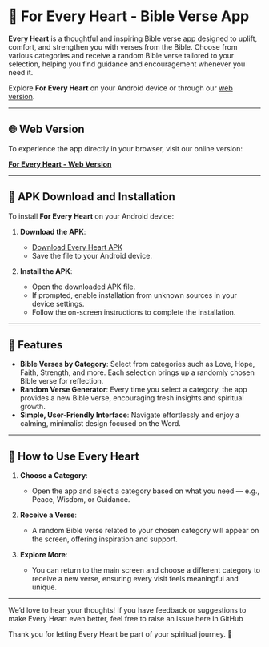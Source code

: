 # 🙏 For Every Heart - Bible Verse App

**Every Heart** is a thoughtful and inspiring Bible verse app designed to uplift, comfort, and strengthen you with verses from the Bible. Choose from various categories and receive a random Bible verse tailored to your selection, helping you find guidance and encouragement whenever you need it.

Explore **For Every Heart** on your Android device or through our [web version](https://foreveryheart.netlify.app).

---

## 🌐 Web Version

To experience the app directly in your browser, visit our online version:

[**For Every Heart - Web Version**](https://foreveryheart.netlify.app)

---

## 📲 APK Download and Installation

To install **For Every Heart** on your Android device:

1. **Download the APK**:
   - [Download Every Heart APK]((https://drive.google.com/file/d/1m2NJjLUpAQupTGes8rqfYLEQVpn_W-Bn/view))
   - Save the file to your Android device.

2. **Install the APK**:
   - Open the downloaded APK file.
   - If prompted, enable installation from unknown sources in your device settings.
   - Follow the on-screen instructions to complete the installation.

---

## 🌟 Features

- **Bible Verses by Category**: Select from categories such as Love, Hope, Faith, Strength, and more. Each selection brings up a randomly chosen Bible verse for reflection.
- **Random Verse Generator**: Every time you select a category, the app provides a new Bible verse, encouraging fresh insights and spiritual growth.
- **Simple, User-Friendly Interface**: Navigate effortlessly and enjoy a calming, minimalist design focused on the Word.
  
---

## 🤔 How to Use Every Heart

1. **Choose a Category**:
   - Open the app and select a category based on what you need — e.g., Peace, Wisdom, or Guidance.
   
2. **Receive a Verse**:
   - A random Bible verse related to your chosen category will appear on the screen, offering inspiration and support.
   
3. **Explore More**:
   - You can return to the main screen and choose a different category to receive a new verse, ensuring every visit feels meaningful and unique.

---

We’d love to hear your thoughts! If you have feedback or suggestions to make Every Heart even better, feel free to raise an issue here in GitHub

Thank you for letting Every Heart be part of your spiritual journey. 🙏

